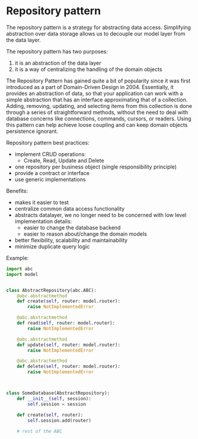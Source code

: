 # Repository pattern

The repository pattern is a strategy for abstracting data access. Simplifying abstraction over data storage allows us to decouple our model layer from the data layer.


The repository pattern has two purposes:
1. it is an abstraction of the data layer 
2. it is a way of centralizing the handling of the domain objects

The Repository Pattern has gained quite a bit of popularity since it was first introduced as a part of Domain-Driven Design in 2004. Essentially, it provides an abstraction of data, so that your application can work with a simple abstraction that has an interface approximating that of a collection. Adding, removing, updating, and selecting items from this collection is done through a series of straightforward methods, without the need to deal with database concerns like connections, commands, cursors, or readers. Using this pattern can help achieve loose coupling and can keep domain objects persistence ignorant.

Repository pattern best practices:
- implement CRUD operations: 
  - Create, Read, Update and Delete
- one repository per business object (single responsibility principle)
- provide a contract or interface
- use generic implementations

Benefits:
- makes it easier to test
- centralize common data access functionality
- abstracts datalayer, we no longer need to be concerned with low level implementation details:
  - easier to change the database backend
  - easier to reason about/change the domain models
- better flexibility, scalability and maintainability
- minimize duplicate query logic



Example:

```python
import abc
import model


class AbstractRepository(abc.ABC):
    @abc.abstractmethod
    def create(self, router: model.router):
        raise NotImplementedError

    @abc.abstractmethod
    def read(self, router: model.router):
        raise NotImplementedError

    @abc.abstractmethod
    def update(self, router: model.router):
        raise NotImplementedError

    @abc.abstractmethod
    def delete(self, router: model.router):
        raise NotImplementedError



class SomeDatabase(AbstractRepository):
    def __init__(self, session):
        self.session = session

    def create(self, router):
        self.session.add(router)
    
    # rest of the ABC


```
